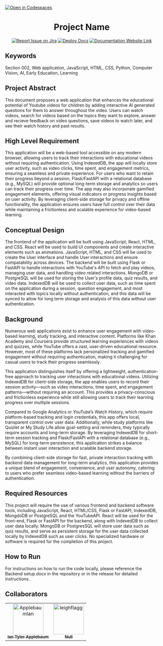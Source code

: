 [![Open in Codespaces](https://classroom.github.com/assets/launch-codespace-2972f46106e565e64193e422d61a12cf1da4916b45550586e14ef0a7c637dd04.svg)](https://classroom.github.com/open-in-codespaces?assignment_repo_id=17853442)
<div align="center">

# Project Name
[![Report Issue on Jira](https://img.shields.io/badge/Report%20Issues-Jira-0052CC?style=flat&logo=jira-software)](https://temple-cis-projects-in-cs.atlassian.net/jira/software/c/projects/DT/issues)
[![Deploy Docs](https://github.com/ApplebaumIan/tu-cis-4398-docs-template/actions/workflows/deploy.yml/badge.svg)](https://github.com/ApplebaumIan/tu-cis-4398-docs-template/actions/workflows/deploy.yml)
[![Documentation Website Link](https://img.shields.io/badge/-Documentation%20Website-brightgreen)](https://capstone-projects-2025-spring.github.io/project-piggyback-learning-team-2/)


</div>

## Keywords


Section 002, Web application, JavaScript, HTML, CSS, Python, Computer Vision, AI, Early Education, Learning


## Project Abstract
This document proposes a web application that enhances the educational potential of Youtube videos for children by adding interactive AI generated questions for them to answer throughout the video. Users can watch videos, search for videos based on the topics they want to explore, answer and recieve feedback on video questions, save videos to watch later, and see their watch history and past results.


## High Level Requirement


This application will be a web-based tool accessible on any modern browser, allowing users to track their interactions with educational videos without requiring authentication. Using IndexedDB, the app will locally store user activity, such as video clicks, time spent, and engagement metrics, ensuring a seamless and private experience. For users who want to retain their progress beyond a session, Flask/FastAPI with a relational database (e.g., MySQL) will provide optional long-term storage and analytics so users can track their progress over time. The app may also incorporate gamified engagement elements, offering visual indicators or progress insights based on user activity. By leveraging client-side storage for privacy and offline functionality, the application ensures users have full control over their data while maintaining a frictionless and scalable experience for video-based learning.


## Conceptual Design


The frontend of the application will be built using JavaScript, React, HTML, and CSS. React will be used to build UI components and create interactive elements such as animations. JavaScript, HTML, and CSS will be used to create the User interface and handle User interactions and ensure compatability across devices. The backend will be built using Flask or FastAPI to handle interactions with YouTube's API to fetch and play videos, managing user data, and handling video related interactions. MongoDB or PostgreSQL will be used for storing the User's profile data, quiz results, and video data. IndexedDB will be used to collect user data, such as time spent on the application during a session, question engagement, and most interacted with topics locally without authentication, and this data will be synced to allow for long term storage and analysis of this data without user authentication.


## Background


Numerous web applications exist to enhance user engagement with video-based learning, study tracking, and interactive content. Platforms like Khan Academy and Coursera provide structured learning experiences with videos and quizzes, while YouTube offers a vast, user-driven educational resource. However, most of these platforms lack personalized tracking and gamified engagement without requiring authentication, making it challenging for casual users to track their progress seamlessly.


This application distinguishes itself by offering a lightweight, authentication-free approach to tracking user interactions with educational videos. Utilizing IndexedDB for client-side storage, the app enables users to record their session activity—such as video interactions, time spent, and engagement patterns—without requiring an account. This provides a privacy-conscious and frictionless experience while still allowing users to track their learning progress over multiple sessions.


Compared to Google Analytics or YouTube’s Watch History, which require platform-based tracking and login credentials, this app offers local, transparent control over user data. Additionally, while study platforms like Quizlet or My Study Life allow goal-setting and reminders, they typically require accounts and long-term storage. By leveraging IndexedDB for short-term session tracking and Flask/FastAPI with a relational database (e.g., MySQL) for long-term persistence, this application strikes a balance between instant user interaction and scalable backend storage.


By combining client-side storage for fast, private interaction tracking with backend data management for long-term analytics, this application provides a unique blend of engagement, convenience, and user autonomy, catering to users who prefer seamless video-based learning without the barriers of authentication.


## Required Resources


This project will require the use of various frontend and backend software tools, including JavaScript, React, HTML/CSS, Flask or FastAPI, IndexedDB, MongdoDB or PostgreSQL and the YouTubeAPI. React will be used for the front-end, Flask or FastAPI for the backend, along with IndexedDB to collect user data locally. MongoDB or PostgresSQL will store user data such as quiz results, and serve as persistent storage for the user data collected locally by IndexedDB such as user clicks. No specialized hardware or software is required for the completion of this project.

## How to Run
For instructions on how to run the code locally, please reference the Backend setup.docx in the repository or in the release for detailed instructions.


## Collaborators

[//]: # ( readme: collaborators -start )
<table>
<tr>
    <td align="center">
        <a href="https://github.com/ApplebaumIan">
            <img src="https://avatars.githubusercontent.com/u/9451941?v=4" width="100;" alt="ApplebaumIan"/>
            <br />
            <sub><b>Ian Tyler Applebaum</b></sub>
        </a>
    </td>
    <td align="center">
        <a href="https://github.com/leighflagg">
            <img src="https://avatars.githubusercontent.com/u/77810293?v=4" width="100;" alt="leighflagg"/>
            <br />
            <sub><b>Null</b></sub>
        </a>
    </td></tr>
</table>

[//]: # ( readme: collaborators -end )
